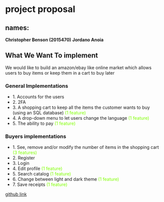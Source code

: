 <h1>project proposal</h1>           
<h2>names:</h2>
<b>Christopher Benson (2015470)</b>
<b>Jordano Anoia</b>
<h2>What We Want To implement</h2>
<p>
We would like to build an amazon/ebay like online market which allows users to buy items or keep them in a cart to buy later
</p>

<h3>General Implementations</h3>
<ul>
<li>1.	Accounts for the users</li>
<li>2.	2FA</li>
<li>3.	A shopping cart to keep all the items the customer wants to buy (using an SQL database) <span style="color:Chartreuse">(1 feature)</span></li>
<li>4.	A drop-down menu to let users change the language <span style="color:Chartreuse">(1 feature)</span></li>
<li>5.	The ability to pay <span style="color:Chartreuse">(1 feature)</span></li>
</ul>








<h3>Buyers implementations</h3>
<ul>
<li>1.	See, remove and/or modify the number of items in the shopping cart <span style="color:Chartreuse">(3 features)</span></li>
<li>2.	Register</li>
<li>3.	Login</li>
<li>4.	Edit profile <span style="color:Chartreuse">(1 feature)</span></li>
<li>5.	Search catalog <span style="color:Chartreuse">(1 feature)</span></li>
<li>6.	Change between light and dark theme <span style="color:Chartreuse">(1 feature)</span></li>
<li>7.	Save receipts <span style="color:Chartreuse">(1 feature)</span></li>
</ul>

<a href="https://github.com/janoia/E-Commerce-Project">github link</a> 